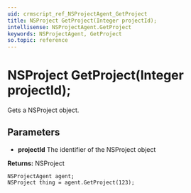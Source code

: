 ```yaml
---
uid: crmscript_ref_NSProjectAgent_GetProject
title: NSProject GetProject(Integer projectId);
intellisense: NSProjectAgent.GetProject
keywords: NSProjectAgent, GetProject
so.topic: reference
---
```


# NSProject GetProject(Integer projectId);

Gets a NSProject object.

## Parameters

* **projectId** The identifier of the NSProject object

**Returns:** NSProject

```crmscript
NSProjectAgent agent;
NSProject thing = agent.GetProject(123);
```

